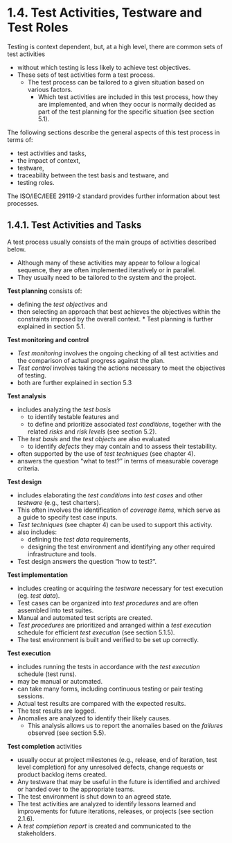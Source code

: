 # 1.4. Test Activities, Testware and Test Roles

Testing is context dependent, but, at a high level, there are common sets of test activities
* without which testing is less likely to achieve test objectives.
* These sets of test activities form a test process.
  + The test process can be tailored to a given situation based on various factors.
    - Which test activities are included in this test process, how they are implemented, and when they occur is normally decided as part of the test planning for the specific situation (see section 5.1).

The following sections describe the general aspects of this test process in terms of:
* test activities and tasks,
* the impact of context,
* testware,
* traceability between the test basis and testware, and
* testing roles.

The ISO/IEC/IEEE 29119-2 standard provides further information about test processes.

## 1.4.1. Test Activities and Tasks

A test process usually consists of the main groups of activities described below.
* Although many of these activities may appear to follow a logical sequence, they are often implemented iteratively or in parallel.
* They usually need to be tailored to the system and the project.

**Test planning** consists of:
* defining the *test objectives* and
* then selecting an approach that best achieves the objectives within the constraints imposed by the overall context. * Test planning is further explained in section 5.1.

**Test monitoring and control**
* *Test monitoring* involves the ongoing checking of all test activities and the comparison of actual progress against the plan.
* *Test control* involves taking the actions necessary to meet the objectives of testing.
* both are further explained in section 5.3

**Test analysis**
* includes analyzing the *test basis*
  + to identify testable features and
  + to define and prioritize associated *test conditions*, together with the related *risks* and *risk levels* (see section 5.2).
* The *test basis* and the *test objects* are also evaluated
  + to identify *defects* they may contain and to assess their testability.
* often supported by the use of *test techniques* (see chapter 4).
* answers the question “what to test?” in terms of measurable coverage criteria.

**Test design**
* includes elaborating the *test conditions* into *test cases* and other *testware* (e.g., test charters).
* This often involves the identification of *coverage items*, which serve as a guide to specify test case inputs.
* *Test techniques* (see chapter 4) can be used to support this activity.
* also includes:
  + defining the *test data* requirements,
  + designing the test environment and identifying any other required infrastructure and tools.
* Test design answers the question “how to test?”.

**Test implementation**
* includes creating or acquiring the *testware* necessary for test execution (eg. *test data*).
* Test cases can be organized into *test procedures* and are often assembled into test suites.
* Manual and automated test scripts are created.
* *Test procedures* are prioritized and arranged within a *test execution* schedule for efficient *test execution* (see section 5.1.5).
* The test environment is built and verified to be set up correctly.

**Test execution**
* includes running the tests in accordance with the *test execution* schedule (test runs).
* may be manual or automated.
* can take many forms, including continuous testing or pair testing sessions.
* Actual test results are compared with the expected results.
* The test results are logged.
* Anomalies are analyzed to identify their likely causes.
  + This analysis allows us to report the anomalies based on the *failures* observed (see section 5.5).

**Test completion** activities
* usually occur at project milestones (e.g., release, end of iteration, test level completion) for any unresolved defects, change requests or product backlog items created.
* Any testware that may be useful in the future is identified and archived or handed over to the appropriate teams.
* The test environment is shut down to an agreed state.
* The test activities are analyzed to identify lessons learned and improvements for future iterations, releases, or projects (see section 2.1.6).
* A *test completion report* is created and communicated to the stakeholders.
